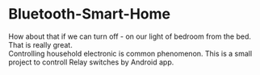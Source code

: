 # Bluetooth-Smart-Home
How about that if we can turn off - on our light of bedroom from the bed. That is really great.   
Controlling household electronic is common phenomenon. 
This is a small project to controll Relay switches by Android app. 

